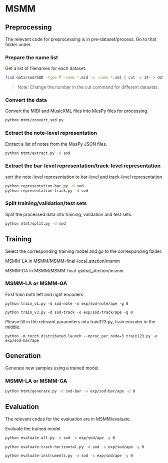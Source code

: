# MSMM

## Preprocessing

The relevant code for preprocessing is in pre-dataset/process. Go to that folder under.

### Prepare the name list

Get a list of filenames for each dataset.

```sh
find data/sod/SOD -type f -name *.mid -o -name *.xml | cut -c 14- > data/sod/original-names.txt
```

> Note: Change the number in the cut command for different datasets.

### Convert the data

Convert the MIDI and MusicXML files into MusPy files for processing.

```sh
python mtmt/convert_sod.py
```

### Extract the note-level representation

Extract a list of notes from the MusPy JSON files.

```sh
python mtmt/extract.py -d sod
```

### Extract the bar-level representation/track-level representation

sort the note-level representation to bar-level and track-level representation

```sh
python representation-bar.py -d sod
python representation-track.py -d sod
```


### Split training/validation/test sets

Split the processed data into training, validation and test sets.

```sh
python mtmt/split.py -d sod
```

## Training
Select the corresponding training model and go to the corresponding folder.

MSMM-LA in MSMM/MSMM-final-local_attetion/msmm

MSMM-GA in MSMM/MSMM-final-global_attetion/msmm


### MSMM-LA or MSMM-GA

First train both left and right encoders

  `python train_v1.py -d sod-note -o exp/sod-note/ape -g 0`
  
  `python train_v3.py -d sod-track -o exp/sod-track/ape -g 0`  

Please fill in the relevant parameters into train123.py, train encoder in the middle.

  `python -m torch.distributed.launch --nproc_per_node=3 train123.py -o exp/sod-bar/ape`

  
## Generation
Generate new samples using a trained model.

### MSMM-LA or MSMM-GA
```sh
python mtmt/generate.py -d sod-bar -o exp/sod-bar/ape -g 0
```

## Evaluation
The relevant codes for the evaluation are in MSMM/evaluate.

Evaluate the trained model.

```sh
python evaluate-all.py -d sod -o exp/sod/ape -g 0
```
```sh
python evaluate-track-horizontal.py -d sod -o exp/sod/ape -g 0
```
```sh
python evaluate-instruments.py -d sod -o exp/sod/ape -g 0
```
